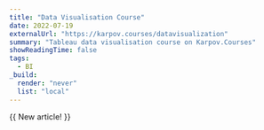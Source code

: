 ```yaml
---
title: "Data Visualisation Course"
date: 2022-07-19
externalUrl: "https://karpov.courses/datavisualization"
summary: "Tableau data visualisation course on Karpov.Courses"
showReadingTime: false
tags: 
  - BI
_build:
  render: "never"
  list: "local"
---
```

{{ <badge> New article! </badge> }}